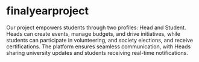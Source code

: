 # finalyearproject
Our project empowers students through two profiles: Head and Student. Heads can create events, manage budgets, and drive initiatives, while students can participate in volunteering, and society elections, and receive certifications. The platform ensures seamless communication, with Heads sharing university updates and students receiving real-time notifications.
